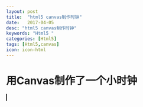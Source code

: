 ```yaml
---
layout: post
title:  "html5 canvas制作时钟"
date:   2017-04-05
desc: "html5 canvas制作时钟"
keywords: "Html5 "
categories: [Html5]
tags: [Html5,canvas]
icon: icon-html
---
```

# 用Canvas制作了一个小时钟 #



   <style type="text/css">
		#myCanvas{		
			border: 1px solid black
		}
  </style>
 <canvas id="myCanvas" height="200px" width="200px"></canvas>
 <script type="text/javascript" >
   var c=document.getElementById("myCanvas");
		var ctx=c.getContext('2d');
		var width=ctx.canvas.width;
		var height=ctx.canvas.height;
		var r=width/2;

	function DrawBackground(){	
		ctx.save();
		ctx.translate(r,r);
		ctx.beginPath();
		ctx.arc(0,0,r-5,0,2*Math.PI,false);
		ctx.lineWidth=10;
		ctx.stroke();
		var hourText=[3,4,5,6,7,8,9,10,11,12,1,2];
		hourText.forEach(function(number,i){
			 ctx.font="18px Arial"
			 ctx.textAlign="center";
			 ctx.textBaseline="middle";
             var rad=(i*30/180)*Math.PI;
             var x=(r-30)*Math.cos(rad);
             var y=(r-30)*Math.sin(rad);
             ctx.fillText(number,x,y);
		})
		for(var i=0;i<60;i++)
		{
             var rad=i*6*Math.PI/180;
             var x=(r-18)*Math.cos(rad);
             var y=(r-18)*Math.sin(rad);
             ctx.beginPath();
		     ctx.arc(x,y,2,0,2*Math.PI,false);	
		     if(i%5!=0)
		     {
		     	ctx.fillStyle="#C3C1C1";
		     }
		     else{
		     	ctx.fillStyle="black";
		     }	   
		     ctx.fill();
		}       
	}
	function drawHour(hour,minute){
	   ctx.save();
	   ctx.lineWidth=7;
	   ctx.lineCap="round";
	   var rad=2*Math.PI/12*hour;
	   var mrad=2*Math.PI/12/60*minute;
	   ctx.rotate(rad+mrad);
       ctx.beginPath();
       ctx.moveTo(0,10);
       ctx.lineTo(0,-r/2);
       ctx.stroke();
       ctx.restore();
	}
	function drawMinute(minute){
	   ctx.save();
	   ctx.lineWidth=3;
	   ctx.lineCap="round";
	   var rad=2*Math.PI/60*minute;
	   ctx.rotate(rad);
       ctx.beginPath();
       ctx.moveTo(0,10);
       ctx.lineTo(0,-r+35);
       ctx.stroke();
       ctx.restore();
	}
	function drawSecond(second){
	   ctx.lineWidth=2;
	   ctx.strokeStyle="#C14543";
	   ctx.lineCap="round";
	   var rad=2*Math.PI/60*second;
	   ctx.rotate(rad);
       ctx.beginPath();
       ctx.moveTo(0,20);
       ctx.lineTo(0,-r+18);
       ctx.stroke();
	}

	function drawDot(){
			ctx.beginPath();
			ctx.fillStyle="#fff";
		    ctx.arc(0,0,4,0,2*Math.PI,false);
		    ctx.fill();
		}
	function Draw()
	{
		ctx.clearRect(0,0,200,200);
		var now=new Date();
		var hour=now.getHours();
		var minute=now.getMinutes();
		var second=now.getSeconds();
		DrawBackground();
		drawHour(hour,minute);
        drawMinute(minute);
        drawSecond(second);
        drawDot ();
        ctx.restore();
    }
    setInterval(Draw,1000);
</script>
 